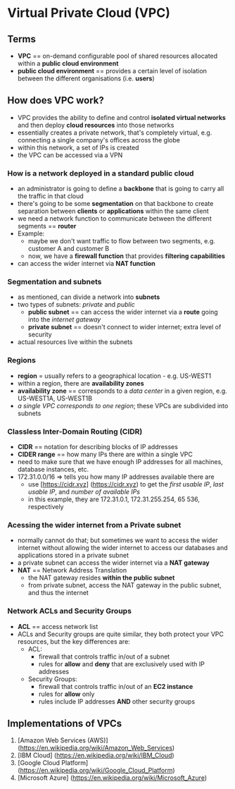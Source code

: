 # Virtual Private Cloud (VPC)
## Terms
- **VPC** == on-demand configurable pool of shared resources allocated within a **public cloud environment**
- **public cloud environment** == provides a certain level of isolation between the different organisations (i.e. **users**)

## How does VPC work?
- VPC provides the ability to define and control **isolated virtual networks** and then deploy **cloud resources** into those networks
- essentially creates a private network, that's completely virtual, e.g. connecting a single company's offices across the globe
- within this network, a set of IPs is created
- the VPC can be accessed via a VPN

### How is a network deployed in a standard public cloud
- an administrator is going to define a **backbone** that is going to carry all the traffic in that cloud
- there's going to be some **segmentation** on that backbone to create separation between **clients** or **applications** within the same client
- we need a network function to communicate between the different segments == **router**
- Example:
    - maybe we don't want traffic to flow between two segments, e.g. customer A and customer B
    - now, we have a **firewall function** that provides **filtering capabilities**
- can access the wider internet via **NAT function**

### Segmentation and subnets
- as mentioned, can divide a network into **subnets**
- two types of subnets: *private* and *public*
    - **public subnet** == can access the wider internet via a **route** going into the *internet gateway*
    - **private subnet** == doesn't connect to wider internet; extra level of security
- actual resources live within the subnets

### Regions
- **region** = usually refers to a geographical location - e.g. US-WEST1
- within a region, there are **availability zones**
- **availability zone** == corresponds to a *data* *center* in a given region, e.g. US-WEST1A, US-WEST1B
- *a single VPC corresponds to one region*; these VPCs are subdivided into subnets

### Classless Inter-Domain Routing (CIDR)
- **CIDR** == notation for describing blocks of IP addresses
- **CIDER range** == how many IPs there are within a single VPC
- need to make sure that we have enough IP addresses for all machines, database instances, etc.
- 172.31.0.0/16 => tells you how many IP addresses available there are
    - use [https://cidr.xyz] (https://cidr.xyz) to get the *first usable IP*, *last usable IP*, and *number of available IPs*
    - in this example, they are 172.31.0.1, 172.31.255.254, 65 536, respectively

### Acessing the wider internet from a Private subnet
- normally cannot do that; but sometimes we want to access the wider internet without allowing the wider internet to access our databases and applications stored in a private subnet
- a private subnet can access the wider internet via a **NAT gateway**
- **NAT** == Network Address Translation
    - the NAT gateway resides **within the public subnet**
    - from private subnet, access the NAT gateway in the public subnet, and thus the internet

### Network ACLs and Security Groups
- **ACL** == access network list
- ACLs and Security groups are quite similar, they both protect your VPC resources, but the key differences are:
    - ACL:
        - firewall that controls traffic in/out of a subnet
        - rules for **allow** and **deny** that are exclusively used with IP addresses
    - Security Groups:
        - firewall that controls traffic in/out of an **EC2 instance**
        - rules for **allow** only
        - rules include IP addresses **AND** other security groups

## Implementations of VPCs
1. [Amazon Web Services (AWS)] (https://en.wikipedia.org/wiki/Amazon_Web_Services)
2. [IBM Cloud] (https://en.wikipedia.org/wiki/IBM_Cloud)
3. [Google Cloud Platform] (https://en.wikipedia.org/wiki/Google_Cloud_Platform)
4. [Microsoft Azure] (https://en.wikipedia.org/wiki/Microsoft_Azure)


